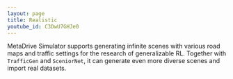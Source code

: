 ```yaml
---
layout: page
title: Realistic
youtube_id: C3DwU7GHJe0
---
```

<p>
        MetaDrive Simulator supports generating infinite scenes with various road maps and traffic settings for the research of generalizable RL. Together with <code class="language-plaintext highlighter-rouge">TrafficGen</code> and <code class="language-plaintext highlighter-rouge">SceniorNet</code>, it can generate even more diverse scenes and import real datasets.
</p>